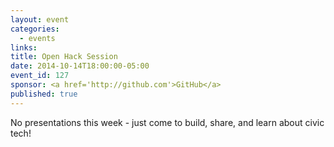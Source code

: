 ```yaml
---
layout: event
categories: 
  - events
links:
title: Open Hack Session
date: 2014-10-14T18:00:00-05:00
event_id: 127
sponsor: <a href='http://github.com'>GitHub</a>
published: true
---
```


No presentations this week - just come to build, share, and learn about civic tech!